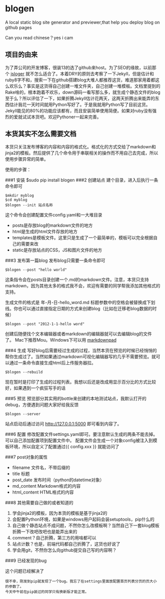 blogen
======

A local static blog site generator and previewer,that help you deploy blog on github pages

Can you read chinese？yes i cam

项目的由来
-------
为了弄公司的开发博客，很装13的选了github来host。为了SEO的缘故，以前那个 [jsloger](https://github.com/ipconfiger/jsloger) 就不怎么适合了。本着DRY的原则去考察了一下Jekyll，但是估计和ruby8字不和，搜索一下在github搭建blog大堆人都推荐这货，难道那家用着都这么欢乐么？事实是这货得自己创建一堆文件夹，自己创建一堆模板。文档里提到的Rake啥的，根本跑着不欢乐，down源码一看写那么多，就生成个静态文件的blog至于么？所以评估了一下，如果折腾Jekyll估计花两天，这两天折腾出来能弄的东西估计我花一天时间就用Python写好了。于是我就用Python写了目前这货。Jekyll能见的80%的功能应该都有，而且安装简单使用简便。如果对ruby没有强烈的爱就试试本货吧。欢迎Pythoner一起来完善。

本货其实不怎么需要文档
--------
本货只关注发布博客的内容和内容的格式化。格式化的方式交给了markdown和jinja2的模板。然后提供了几个命令用于串联相关的操作而不用自己去完成，所以使用步骤异常的简单。

使用的步骤：

###1 安装 
    $sudo pip install blogen 
###2 创建站点
建个目录，进入后执行一条命令即可
    
    $mkdir myblog
    $cd myblog
    $blogen --init 站点名称
这个命令会创建配置文件config.yaml和一大堆目录

* posts是存放blog的markdown文件的地方
* html是生成的html文件存放的地方
* templates是模板文件。这里只是生成了一个最简单的，模板可以完全根据自己的需要来改
* static是存放站点的CSS，JS和图片文件的地方

###3 发布第一篇blog
发布blog只需要一条命令即可

    $blogen --post "hello world"
    
这条指令会在posts目录创建一个.md的markdown文件。注意，本货只支持markdown，因为其他太多的格式我不会，欢迎有需要的同学帮我添加其他格式的支持。

生成文件的格式是  年-月-日-hello_word.md  标题参数中的空格会被替换成下划线。你也可以通过直接指定日期的方式来创建blog（比如在迁移老blog数据的时候）

    $blogen --post "2012-1-1-hello word"
    
创建后随便找个文本编辑器或者markdown的编辑器就可以去编辑blog的文件了。
Mac下推荐Mou。Windows下可以用 [markdownpad](http://markdownpad.com/)

###4 生成
写好blog后需要经过生成的过程，当然本货在预览的时候已经悄悄的帮你生成过了。当然如果通过markdown可视化编辑器写的几乎不需要预览。就可以通过一条命令直接生成html后上传服务器拉。

    $blogen --rebuild
    
现在暂时是打印了生成的过程列表。我想以后还是改成用显示百分比的方式比较好，如果遇到一个疯狂写手的话

###5 预览
预览部分其实用的bottle来创建的本地测试站点，我默认打开的debug，方便遇到问题大家好给我反馈

    $blogen --server
    
站点启动后通过访问  http://127.0.0.1:5000 即可看到内容了。

###6 配置
修改配置文件settings.yaml即可。要注意默认生成的两条不能去掉。
可以自己添加配置项到配置文件中。
配置文件会生成一个对象config被注入到模板环境，所以自定义了配置通过{{ config.xxx }} 就能访问了


###7 post对象的属性

* filename       文件名，不带后缀的
* title          标题
* post_date      发布时间（python的datetime对象）
* md_content     Markdown格式的内容
* html_content   HTML格式的内容 

###8 其他需要自己做的或者知道的

1. 学会jinja2的模板，因为本货的模板是基于jinja2的
2. 会配置Python环境，如果是windows用户起码会装setuptools，pip什么的
3. 自己做个静态站点不成问题，不然你怎么改模板啊？当然自己下一套blog模板折腾一下改吧改吧也是能弄出来的
4. comment？自己折腾，第三方的用啥都可以
5. 站点计数？也是，前端代码都自己折腾了，这货也好说了
6. 学会用git，不然你怎么向github提交自己写的内容啊？

###9 已经发现的bug

这个问题已经解决了

    很不幸，刚发到pip就发现了一个bug。我忘了在settings里面放配置首页列表分页的页大小的参数了。   
    今天中午前在pip装过的同学只有换新版才能正常。
